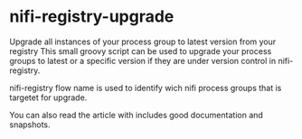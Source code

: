 # nifi-registry-upgrade
Upgrade all instances of your process group to latest version from your registry
This small groovy script can be used to upgrade your process groups to latest or a specific version if they are under version control in nifi-registry.

nifi-registry flow name is used to identify wich nifi process groups that is targetet for upgrade.

You can also read the article with includes good documentation and snapshots.

